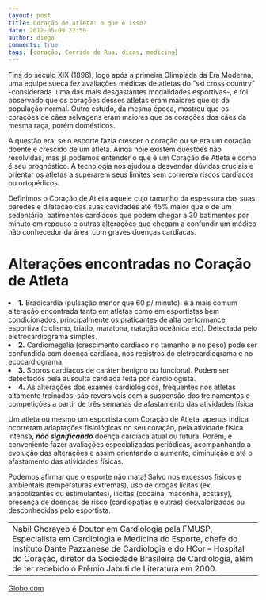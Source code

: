 ```yaml
---
layout: post
title: Coração de atleta: o que é isso?
date: 2012-05-09 22:59
author: diego
comments: true
tags: [coração, Corrida de Rua, dicas, medicina]
---
```

Fins do século XIX (1896), logo após a primeira Olimpíada da Era Moderna, uma equipe sueca fez avaliações médicas de atletas do “ski cross country” -considerada  uma das mais desgastantes modalidades esportivas-, e foi observado que os corações desses atletas eram maiores que os da população normal. Outro estudo, da mesma época, mostrou que os  corações de cães selvagens eram maiores que os corações dos cães da mesma raça, porém domésticos.

A questão era, se o esporte fazia crescer o coração ou se era um coração doente e crescido de um atleta. Ainda hoje existem questões não resolvidas, mas já podemos entender o que é um Coração de Atleta e como é seu prognóstico. A tecnologia nos ajudou a desvendar dúvidas cruciais e orientar os atletas a superarem seus limites sem correrem riscos cardíacos ou ortopédicos.

Definimos o Coração de Atleta aquele cujo tamanho da espessura das suas paredes e dilatação das suas cavidades até 45% maior que o de um sedentário, batimentos cardíacos que podem chegar a 30 batimentos por minuto em repouso e outras alterações que chegam a confundir um médico não conhecedor da área, com graves doenças cardíacas.

<h1><strong>Alterações encontradas no Coração de Atleta</strong></h1>

<li><strong>1.</strong> Bradicardia (pulsação menor que 60 p/ minuto): é a mais comum alteração encontrada tanto em atletas como em esportistas bem condicionados, principalmente os praticantes de alta performance esportiva (ciclismo, triatlo, maratona, natação oceânica etc). Detectada pelo eletrocardiograma simples.
<li><strong>2.</strong> Cardiomegalia (crescimento cardíaco no tamanho e no peso) pode ser confundida com doença cardíaca, nos registros do eletrocardiograma e no ecocardiograma.
<li><strong>3.</strong> Sopros cardíacos de caráter benigno ou funcional. Podem ser detectados pela ausculta cardíaca feita por cardiologista.
<li><strong>4.</strong> As alterações dos exames cardiológicos, frequentes nos atletas altamente treinados, são reversíveis com a suspensão dos treinamentos e competições a partir de três semanas de afastamento das atividades física

Um atleta ou mesmo um esportista com Coração de Atleta, apenas indica ocorreram adaptações fisiológicas no seu coração, pela atividade física intensa, <em><strong>não significando</strong></em> doença cardíaca atual ou futura. Porém, é conveniente fazer avaliações especializadas periódicas, acompanhando a evolução das alterações e assim orientando o aumento, diminuição e até o afastamento das atividades físicas.

Podemos afirmar que o esporte não mata! Salvo nos excessos físicos e ambientais (temperaturas extremas), uso de drogas lícitas (ex. anabolizantes ou estimulantes), ilícitas (cocaína, maconha, ecstasy), presença de doenças de risco (cardiopatias e outras) desvalorizadas ou desconhecidas pelo esportista.
<div>
<table>
<tbody>
<tr>
<td>Nabil Ghorayeb é Doutor em Cardiologia pela FMUSP, Especialista em Cardiologia e Medicina do Esporte, chefe do Instituto Dante Pazzanese de Cardiologia e do HCor – Hospital do Coração, diretor da Sociedade Brasileira de Cardiologia, além de ter recebido o Prêmio Jabuti de Literatura em 2000.</td>
</tr>
</tbody>
</table>
</div>

<a href="http://globoesporte.globo.com/eu-atleta/noticia/2012/05/coracao-de-atleta-o-que-isso.html" target="_blank">Globo.com</a>
